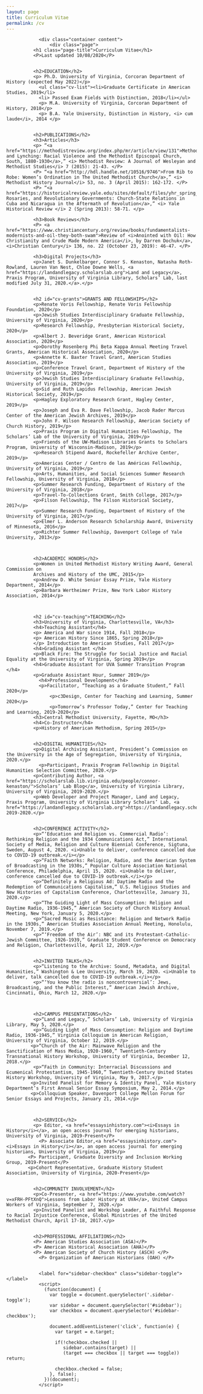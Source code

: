 ```yaml
---
layout: page
title: Curriculum Vitae
permalink: /cv
---
```

                <div class="container content">
                    <div class="page">
              <h1 class="page-title">Curriculum Vitae</h1>
              <P>Last updated 10/08/2020</P>


              <h2>EDUCATION</h2>
              <p> Ph.D. University of Virginia, Corcoran Department of History (expected May 2022)</p>
                <ul class="cv-list"><li>Graduate Certificate in American Studies, 2019</li>
                <li> Passed Exam Fields with Distinction, 2018</li></ul>
                <p> M.A. University of Virginia, Corcoran Department of History, 2018</p>
                <p> B.A. Yale University, Distinction in History, <i> cum laude</i>, 2014 </p>


              <h2>PUBLICATIONS</h2>
              <h3>Articles</h3>
              <p> “<a href="https://methodistreview.org/index.php/mr/article/view/131">Methodists and Lynching: Racial Violence and the Methodist Episcopal Church, South, 1880-1930</a>,” <i> Methodist Review: A Journal of Wesleyan and Methodist Studies</i> 7 (2015): 21-43. </P>
              <P> “<a href="http://hdl.handle.net/10516/9746">From Rib to Robe: Women’s Ordination in The United Methodist Church</a>,” <i> Methodist History Journal</i> 53, no. 3 (April 2015): 162-172. </P>
              <P> “<a href="https://historicalreview.yale.edu/sites/default/files/yhr_spring_2013_web.pdf">Reds, Rosaries, and Revolutionary Governments: Church-State Relations in Cuba and Nicaragua in the Aftermath of Revolution</a>,” <i> Yale Historical Review </i> 2 (Spring 2013): 58-71. </p>

              <h3>Book Reviews</h3>
              <P> <a href="https://www.christiancentury.org/review/books/fundamentalists-modernists-and-oil-they-both-swam">Review of <i>Anointed with Oil: How Christianity and Crude Made Modern America</i>, by Darren Dochuk</a>, <i>Christian Century</i> 136, no. 22 (October 23, 2019): 46-47. </P>

              <h3>Digital Projects</h3>
              <p>Janet S. Dunkelbarger, Connor S. Kenaston, Natasha Roth-Rowland, Lauren Van Nest, Chloe Downe Wells, <a href="https://landandlegacy.scholarslab.org">Land and Legacy</a>, Praxis Program, University of Virginia Library, Scholars’ Lab, last modified July 31, 2020.</a>.</p>


              <h2 id="cv-grants">GRANTS AND FELLOWSHIPS</h2>
              <p>Renate Voris Fellowship, Renate Voris Fellowship Foundation, 2020</p>
              <p>Jewish Studies Interdisciplinary Graduate Fellowship, University of Virginia, 2020</p>
              <p>Research Fellowship, Presbyterian Historical Society, 2020</p>
              <p>Albert J. Beveridge Grant, American Historical Association, 2020</p>
              <p>Dorothy Rosenberg Phi Beta Kappa Annual Meeting Travel Grants, American Historical Association, 2020</p>
              <p>Annette K. Baxter Travel Grant, American Studies Association, 2019</p>
              <p>Conference Travel Grant, Department of History of the University of Virginia, 2019</p>
              <p>Jewish Studies Interdisciplinary Graduate Fellowship, University of Virginia, 2019</p>
              <p>Sid and Ruth Lapidus Fellowship, American Jewish Historical Society, 2019</p>
              <p>Hagley Exploratory Research Grant, Hagley Center, 2019</p>
              <p>Joseph and Eva R. Dave Fellowship, Jacob Rader Marcus Center of the American Jewish Archives, 2019</p>
              <p>John F. Wilson Research Fellowship, American Society of Church History, 2019</p>
              <p>Praxis Program in Digital Humanities Fellowship, The Scholars’ Lab of the University of Virginia, 2019</p>
              <p>Friends of the UW-Madison Libraries Grants to Scholars Program, University of Wisconsin-Madison, 2019</p>
              <p>Research Stipend Award, Rockefeller Archive Center, 2019</p>
              <p>Americas Center / Centro de las Américas Fellowship, University of Virginia, 2019</p>
              <p>Arts, Humanities, and Social Sciences Summer Research Fellowship, University of Virginia, 2018</p>
              <p>Summer Research Funding, Department of History of the University of Virginia, 2018</p>
              <p>Travel-To-Collections Grant, Smith College, 2017</p>
              <p>Filson Fellowship, The Filson Historical Society, 2017</p>
              <p>Summer Research Funding, Department of History of the University of Virginia, 2017</p>
              <p>Elmer L. Anderson Research Scholarship Award, University of Minnesota, 2016</p>
              <p>Richter Summer Fellowship, Davenport College of Yale University, 2013</p>



              <h2>ACADEMIC HONORS</h2>
              <p>Women in United Methodist History Writing Award, General Commission on
              Archives and History of the UMC, 2015</p>
              <p>Andrew D. White Senior Essay Prize, Yale History Department, 2014</p>
              <p>Barbara Wertheimer Prize, New York Labor History Association, 2014</p>



              <h2 id="cv-teaching">TEACHING</h2>
              <h3>University of Virginia, Charlottesville, VA</h3>
              <h4>Teaching Assistant</h4>
              <p> America and War since 1914, Fall 2018</p>
              <p> American History Since 1865, Spring 2018</p>
              </p> Introduction to American Studies, Fall 2017</p>
              <h4>Grading Assistant </h4>
              <p>Black Fire: The Struggle for Social Justice and Racial Equality at the University of Virginia, Spring 2019</p>
              <h4>Graduate Assistant for UVA Summer Transition Program </h4>
              <p>Graduate Assistant Hour, Summer 2019</p>
                <h4>Professional Development</h4>
                <p>Facilitator, “Teaching as a Graduate Student,” Fall 2020</p>
                    <p>c3Design, Center for Teaching and Learning, Summer 2020</p>
                    <p>Tomorrow’s Professor Today,” Center for Teaching and Learning, 2019-2020</p>
              <h3>Central Methodist University, Fayette, MO</h3>
              <h4>Co-Instructor</h4>
              <p>History of American Methodism, Spring 2015</p>


              <h2>DIGITAL HUMANITIES</h2>
              <p>Digital Archiving Assistant, President’s Commission on the University in the Age of Segregation, University of Virginia, 2020.</p>
	            <p>Participant, Praxis Program Fellowship in Digital Humanities Selection Committee, 2020.</p>
              <p>Contributing Author, <a href="https://scholarslab.lib.virginia.edu/people/connor-kenaston/">Scholars’ Lab Blog</a>, University of Virginia Library, University of Virginia, 2019-2020.</p>
              <p>Web Developer and Project Manager, Land and Legacy, Praxis Program, University of Virginia Library Scholars’ Lab, <a href="https://landandlegacy.scholarslab.org">https://landandlegacy.scholarslab.org</a>, 2019-2020.</p>


              <h2>CONFERENCE ACTIVITY</h2>
              <p>“‘Education and Religion vs. Commercial Radio’: Rethinking Religion and the 1934 Communications Act,” International Society of Media, Religion and Culture Biennial Conference, Sigtuna, Sweden, August 4, 2020. <i>Unable to deliver, conference cancelled due to COVID-19 outbreak.</i></p>
              <p>“Faith Networks: Religion, Radio, and the American System of Broadcasting in the 1930s,” Popular Culture Association National Conference, Philadelphia, April 15, 2020. <i>Unable to deliver, conference cancelled due to COVID-19 outbreak.</i></p>
              <p>“Definitely a Religious Ad: Daytime Radio and the Redemption of Communications Capitalism,” U.S. Religious Studies and New Histories of Capitalism Conference, Charlottesville, January 31, 2020.</p>
              <p>“The Guiding Light of Mass Consumption: Religion and Daytime Radio, 1936-1945,” American Society of Church History Annual Meeting, New York, January 5, 2020.</p>
              <p>“Sacred Music as Resistance: Religion and Network Radio in the 1930s,” American Studies Association Annual Meeting, Honolulu, November 7, 2019.</p>
              <p>“‘Freedom of the Air’: NBC and its Protestant-Catholic-Jewish Committee, 1926-1939,” Graduate Student Conference on Democracy and Religion, Charlottesville, April 12, 2019.</p>


              <h2>INVITED TALKS</h2>
              <p>“Listening to the Archive: Sound, Metadata, and Digital Humanities,” Washington & Lee University, March 19, 2020. <i>Unable to deliver, talk cancelled due to COVID-19 outbreak.</i></p>
              <p>“‘You know the radio is noncontroversial’: Jews, Broadcasting, and the Public Interest,” American Jewish Archive, Cincinnati, Ohio, March 12, 2020.</p>



              <h2>CAMPUS PRESENTATIONS</h2>
              <p>“Land and Legacy,” Scholars’ Lab, University of Virginia Library, May 5, 2020.</p>
              <p>“Guiding Light of Mass Consumption: Religion and Daytime Radio, 1936-1945,” Virginia Colloquium in American Religion, University of Virginia, October 12, 2019.</p>
             <p>“Church of the Air: Mainwave Religion and the Sanctification of Mass Media, 1920-1960,” Twentieth-Century Transnational History Workshop, University of Virginia, December 12, 2018.</p>
              <p>“Faith in Community: Interracial Discussions and Ecumenical Protestantism, 1945-1960,” Twentieth-Century United States History Workshop, University of Virginia, May 9, 2017.</p>
             <p>Invited Panelist for Memory & Identity Panel, Yale History Department’s First Annual Senior Essay Symposium, May 2, 2014.</p>
             <p>Colloquium Speaker, Davenport College Mellon Forum for Senior Essays and Projects, January 21, 2014.</p>



              <h2>SERVICE</h2>
              <p> Editor, <a href="essaysinhistory.com"><i>Essays in History</i></a>, an open access journal for emerging historians, University of Virginia, 2019-Present</P>
                <P> Associate Editor,<a href="essaysinhistory.com"><i>Essays in History</i></a>, an open access journal for emerging historians, University of Virginia, 2019</p>
            <P> Participant, Graduate Diversity and Inclusion Working Group, 2019-Present</P>
            <p>Cohort Representative, Graduate History Student Association, University of Virginia, 2020-Present</p>


              <h2>COMMUNITY INVOLVEMENT</h2>
              <p>Co-Presenter, <a href="https://www.youtube.com/watch?v=xFRH-PFtXnQ">Lessons from Labor History at UVA</a>, United Campus Workers of Virginia, September 7, 2020.</p>
              <p>Invited Panelist and Workshop Leader, A Faithful Response to Racial Injustice Conference, Global Ministries of the United Methodist Church, April 17-18, 2017.</p>


              <h2>PROFESSIONAL AFFILIATIONS</h2>
              <P> American Studies Association (ASA)</P>
              <P> American Historical Association (AHA)</P>
              <P> American Society of Church History (ASCH) </P>
                <P> Organization of American Historians (OAH) </P>


                <label for="sidebar-checkbox" class="sidebar-toggle"></label>
                <script>
                  (function(document) {
                    var toggle = document.querySelector('.sidebar-toggle');
                    var sidebar = document.querySelector('#sidebar');
                    var checkbox = document.querySelector('#sidebar-checkbox');

                    document.addEventListener('click', function(e) {
                      var target = e.target;

                      if(!checkbox.checked ||
                         sidebar.contains(target) ||
                         (target === checkbox || target === toggle)) return;

                      checkbox.checked = false;
                    }, false);
                  })(document);
                </script>
  </body>
</html>
